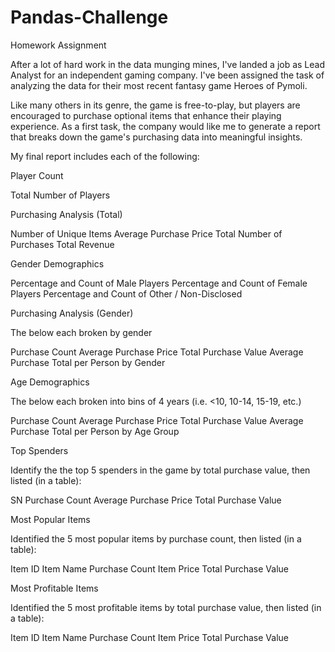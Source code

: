 # Pandas-Challenge
Homework Assignment

After a lot of hard work in the data munging mines, I've landed a job as Lead Analyst for an independent gaming company. I've been assigned the task of analyzing the data for their most recent fantasy game Heroes of Pymoli.

Like many others in its genre, the game is free-to-play, but players are encouraged to purchase optional items that enhance their playing experience. As a first task, the company would like me to generate a report that breaks down the game's purchasing data into meaningful insights.

My final report includes each of the following:

Player Count

Total Number of Players



Purchasing Analysis (Total)

Number of Unique Items
Average Purchase Price
Total Number of Purchases
Total Revenue



Gender Demographics

Percentage and Count of Male Players
Percentage and Count of Female Players
Percentage and Count of Other / Non-Disclosed



Purchasing Analysis (Gender)

The below each broken by gender

Purchase Count
Average Purchase Price
Total Purchase Value
Average Purchase Total per Person by Gender



Age Demographics

The below each broken into bins of 4 years (i.e. <10, 10-14, 15-19, etc.)

Purchase Count
Average Purchase Price
Total Purchase Value
Average Purchase Total per Person by Age Group



Top Spenders

Identify the the top 5 spenders in the game by total purchase value, then listed (in a table):

SN
Purchase Count
Average Purchase Price
Total Purchase Value



Most Popular Items

Identified the 5 most popular items by purchase count, then listed (in a table):

Item ID
Item Name
Purchase Count
Item Price
Total Purchase Value



Most Profitable Items

Identified the 5 most profitable items by total purchase value, then listed (in a table):

Item ID
Item Name
Purchase Count
Item Price
Total Purchase Value
